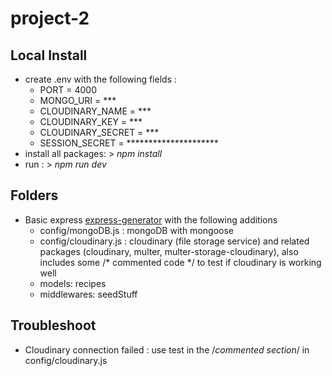 # project-2


## Local Install
- create .env with the following fields :
    - PORT = 4000
    - MONGO_URI = ***
    - CLOUDINARY_NAME = ***
    - CLOUDINARY_KEY = ***
    - CLOUDINARY_SECRET = ***
    - SESSION_SECRET = *********************
- install all packages: > *npm install*
- run : > *npm run dev*

## Folders
- Basic express [express-generator](https://expressjs.com/en/starter/generator.html) with the following additions
    - config/mongoDB.js : mongoDB with mongoose
    - config/cloudinary.js : cloudinary (file storage service) and related packages (cloudinary, multer, multer-storage-cloudinary), also includes some /* commented  code */ to test if cloudinary is working well
    - models: recipes
    - middlewares: seedStuff


## Troubleshoot
- Cloudinary connection failed : use test in the /*commented section*/ in config/cloudinary.js


